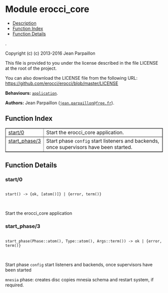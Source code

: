 

# Module erocci_core #
* [Description](#description)
* [Function Index](#index)
* [Function Details](#functions)

.

Copyright (c) (c) 2013-2016 Jean Parpaillon

This file is provided to you under the license described
in the file LICENSE at the root of the project.

You can also download the LICENSE file from the following URL:
https://github.com/erocci/erocci/blob/master/LICENSE

__Behaviours:__ [`application`](application.md).

__Authors:__ Jean Parpaillon ([`jean.parpaillon@free.fr`](mailto:jean.parpaillon@free.fr)).

<a name="index"></a>

## Function Index ##


<table width="100%" border="1" cellspacing="0" cellpadding="2" summary="function index"><tr><td valign="top"><a href="#start-0">start/0</a></td><td>Start the erocci_core application.</td></tr><tr><td valign="top"><a href="#start_phase-3">start_phase/3</a></td><td>Start phase <code>config</code> start listeners and backends, once
supervisors have been started.</td></tr></table>


<a name="functions"></a>

## Function Details ##

<a name="start-0"></a>

### start/0 ###

<pre><code>
start() -&gt; {ok, [atom()]} | {error, term()}
</code></pre>
<br />

Start the erocci_core application

<a name="start_phase-3"></a>

### start_phase/3 ###

<pre><code>
start_phase(Phase::atom(), Type::atom(), Args::term()) -&gt; ok | {error, term()}
</code></pre>
<br />

Start phase `config` start listeners and backends, once
supervisors have been started

`mnesia` phase: creates disc copies mnesia schema and restart system, if required.

